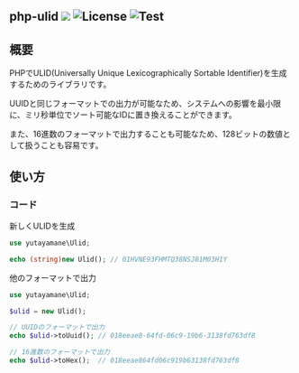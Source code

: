


## php-ulid <img src="https://img.shields.io/badge/PHP-ccc.svg?logo=php&style=flat"> ![License](https://img.shields.io/github/license/yamaneyuta/php-ulid) ![Test](https://github.com/yamaneyuta/php-ulid/actions/workflows/test.yml/badge.svg?branch=main)


## 概要
PHPでULID(Universally Unique Lexicographically Sortable Identifier)を生成するためのライブラリです。

UUIDと同じフォーマットでの出力が可能なため、システムへの影響を最小限に、ミリ秒単位でソート可能なIDに置き換えることができます。

また、16進数のフォーマットで出力することも可能なため、128ビットの数値として扱うことも容易です。

## 使い方
### コード

新しくULIDを生成
```php
use yutayamane\Ulid;

echo (string)new Ulid(); // 01HVNE93FHMTQ38NSJ81M03H1Y
```

他のフォーマットで出力
```php
use yutayamane\Ulid;

$ulid = new Ulid();

// UUIDのフォーマットで出力
echo $ulid->toUuid(); // 018eeae8-64fd-06c9-19b6-3138fd763df8

// 16進数のフォーマットで出力
echo $ulid->toHex();  // 018eeae864fd06c919b63138fd763df8
```
